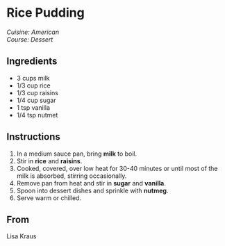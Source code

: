# Rice Pudding

_Cuisine:  American_<br />
_Course:  Dessert_

## Ingredients

- 3 cups milk
- 1/3 cup rice
- 1/3 cup raisins
- 1/4 cup sugar
- 1 tsp vanilla
- 1/4 tsp nutmet

## Instructions

1. In a medium sauce pan, bring **milk** to boil.
1. Stir in **rice** and **raisins**.
1. Cooked, covered, over low heat for 30-40 minutes or until most of the milk is absorbed, stirring occasionally.
1. Remove pan from heat and stir in **sugar** and **vanilla**.
1. Spoon into dessert dishes and sprinkle with **nutmeg**.
1. Serve warm or chilled.

## From

Lisa Kraus